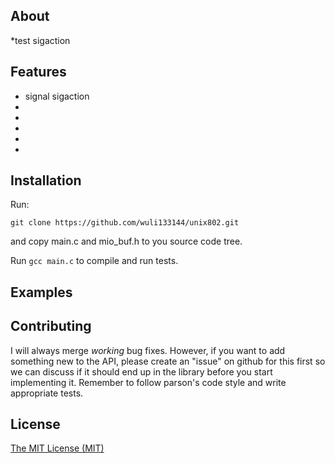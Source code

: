 ## About
*test sigaction 

## Features
* signal sigaction 
*
* 
* 
* 
* 

## Installation
Run:
```
git clone https://github.com/wuli133144/unix802.git
```
and copy main.c and mio_buf.h to you source code tree.

Run ```gcc main.c``` to compile and run tests.

## Examples

## Contributing

I will always merge *working* bug fixes. However, if you want to add something new to the API, please create an "issue" on github for this first so we can discuss if it should end up in the library before you start implementing it.
Remember to follow parson's code style and write appropriate tests.

## License
[The MIT License (MIT)](http://opensource.org/licenses/mit-license.php)

